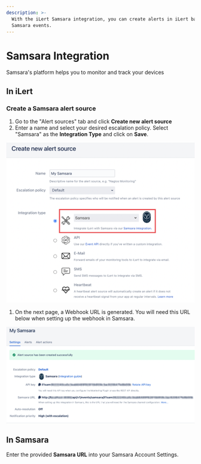 ```yaml
---
description: >-
  With the iLert Samsara integration, you can create alerts in iLert based on
  Samsara events.
---
```


# Samsara Integration

Samsara's platform helps you to monitor and track your devices

## In iLert

### Create a Samsara alert source <a href="#create-alert-source" id="create-alert-source"></a>

1. Go to the "Alert sources" tab and click **Create new alert source**
2. Enter a name and select your desired escalation policy. Select "Samsara" as the **Integration Type** and click on **Save**.

![](<../.gitbook/assets/image (54) (2).png>)

1. On the next page, a Webhook URL is generated. You will need this URL below when setting up the webhook in Samsara.

![](<../.gitbook/assets/image (53) (2).png>)

## In Samsara

Enter the provided **Samsara URL** into your Samsara Account Settings.

